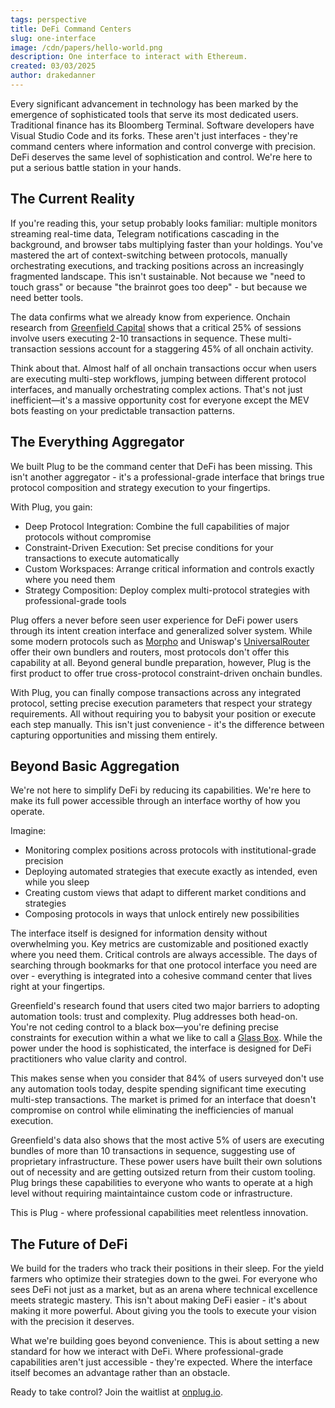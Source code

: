 ```yaml
---
tags: perspective
title: DeFi Command Centers
slug: one-interface
image: /cdn/papers/hello-world.png
description: One interface to interact with Ethereum.
created: 03/03/2025
author: drakedanner
---
```


Every significant advancement in technology has been marked by the emergence of sophisticated tools that serve its most dedicated users. Traditional finance has its Bloomberg Terminal. Software developers have Visual Studio Code and its forks. These aren't just interfaces - they're command centers where information and control converge with precision. DeFi deserves the same level of sophistication and control. We're here to put a serious battle station in your hands.

## The Current Reality

If you're reading this, your setup probably looks familiar: multiple monitors streaming real-time data, Telegram notifications cascading in the background, and browser tabs multiplying faster than your holdings. You've mastered the art of context-switching between protocols, manually orchestrating executions, and tracking positions across an increasingly fragmented landscape. This isn't sustainable. Not because we "need to touch grass" or because "the brainrot goes too deep" - but because we need better tools.

The data confirms what we already know from experience. Onchain research from [Greenfield Capital](https://greenfield.xyz/) shows that a critical 25% of sessions involve users executing 2-10 transactions in sequence. These multi-transaction sessions account for a staggering 45% of all onchain activity.

Think about that. Almost half of all onchain transactions occur when users are executing multi-step workflows, jumping between different protocol interfaces, and manually orchestrating complex actions. That's not just inefficient—it's a massive opportunity cost for everyone except the MEV bots feasting on your predictable transaction patterns.

## The Everything Aggregator

We built Plug to be the command center that DeFi has been missing. This isn't another aggregator - it's a professional-grade interface that brings true protocol composition and strategy execution to your fingertips.

With Plug, you gain:

- Deep Protocol Integration: Combine the full capabilities of major protocols without compromise
- Constraint-Driven Execution: Set precise conditions for your transactions to execute automatically
- Custom Workspaces: Arrange critical information and controls exactly where you need them
- Strategy Composition: Deploy complex multi-protocol strategies with professional-grade tools

Plug offers a never before seen user experience for DeFi power users through its intent creation interface and generalized solver system. While some modern protocols such as [Morpho](https://morpho.org/) and Uniswap's [UniversalRouter](https://docs.uniswap.org/contracts/universal-router/overview) offer their own bundlers and routers, most protocols don't offer this capability at all. Beyond general bundle preparation, however, Plug is the first product to offer true cross-protocol constraint-driven onchain bundles.

With Plug, you can finally compose transactions across any integrated protocol, setting precise execution parameters that respect your strategy requirements. All without requiring you to babysit your position or execute each step manually. This isn't just convenience - it's the difference between capturing opportunities and missing them entirely.

## Beyond Basic Aggregation

We're not here to simplify DeFi by reducing its capabilities. We're here to make its full power accessible through an interface worthy of how you operate.

Imagine:

- Monitoring complex positions across protocols with institutional-grade precision
- Deploying automated strategies that execute exactly as intended, even while you sleep
- Creating custom views that adapt to different market conditions and strategies
- Composing protocols in ways that unlock entirely new possibilities

The interface itself is designed for information density without overwhelming you. Key metrics are customizable and positioned exactly where you need them. Critical controls are always accessible. The days of searching through bookmarks for that one protocol interface you need are over - everything is integrated into a cohesive command center that lives right at your fingertips.

Greenfield's research found that users cited two major barriers to adopting automation tools: trust and complexity. Plug addresses both head-on. You're not ceding control to a black box—you're defining precise constraints for execution within a what we like to call a [Glass Box](https://chance.utc24.io/paper/glass-box/). While the power under the hood is sophisticated, the interface is designed for DeFi practitioners who value clarity and control.

This makes sense when you consider that 84% of users surveyed don't use any automation tools today, despite spending significant time executing multi-step transactions. The market is primed for an interface that doesn't compromise on control while eliminating the inefficiencies of manual execution.

Greenfield's data also shows that the most active 5% of users are executing bundles of more than 10 transactions in sequence, suggesting use of proprietary infrastructure. These power users have built their own solutions out of necessity and are getting outsized return from their custom tooling. Plug brings these capabilities to everyone who wants to operate at a high level without requiring maintaintaince custom code or infrastructure.

This is Plug - where professional capabilities meet relentless innovation.

## The Future of DeFi

We build for the traders who track their positions in their sleep. For the yield farmers who optimize their strategies down to the gwei. For everyone who sees DeFi not just as a market, but as an arena where technical excellence meets strategic mastery. This isn't about making DeFi easier - it's about making it more powerful. About giving you the tools to execute your vision with the precision it deserves.

What we're building goes beyond convenience. This is about setting a new standard for how we interact with DeFi. Where professional-grade capabilities aren't just accessible - they're expected. Where the interface itself becomes an advantage rather than an obstacle.

Ready to take control? Join the waitlist at [onplug.io](https://onplug.io).

